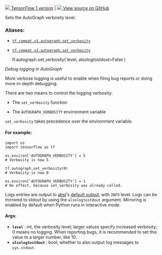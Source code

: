 [ ![](https://tensorflow.google.cn/images/tf_logo_32px.png) TensorFlow 1
version](/versions/r1.15/api_docs/python/tf/autograph/set_verbosity) |  [
![](https://tensorflow.google.cn/images/GitHub-Mark-32px.png) View source on
GitHub
](https://github.com/tensorflow/tensorflow/blob/r2.0/tensorflow/python/autograph/utils/ag_logging.py#L40-L88)  
  
  
Sets the AutoGraph verbosity level.

### Aliases:

  * [`tf.compat.v1.autograph.set_verbosity`](/api_docs/python/tf/autograph/set_verbosity)
  * [`tf.compat.v2.autograph.set_verbosity`](/api_docs/python/tf/autograph/set_verbosity)

    
    
    tf.autograph.set_verbosity(
        level,
        alsologtostdout=False
    )
    

_Debug logging in AutoGraph_

More verbose logging is useful to enable when filing bug reports or doing more
in-depth debugging.

There are two means to control the logging verbosity:

  * The `set_verbosity` function

  * The `AUTOGRAPH_VERBOSITY` environment variable

`set_verbosity` takes precedence over the environment variable.

#### For example:

    
    
    import os
    import tensorflow as tf
    
    os.environ['AUTOGRAPH_VERBOSITY'] = 5
    # Verbosity is now 5
    
    tf.autograph.set_verbosity(0)
    # Verbosity is now 0
    
    os.environ['AUTOGRAPH_VERBOSITY'] = 1
    # No effect, because set_verbosity was already called.
    

Logs entries are output to [absl](https://abseil.io)'s [default
output](https://abseil.io/docs/python/guides/logging), with `INFO` level. Logs
can be mirrored to stdout by using the `alsologtostdout` argument. Mirroring
is enabled by default when Python runs in interactive mode.

#### Args:

  * **`level`** : int, the verbosity level; larger values specify increased verbosity; 0 means no logging. When reporting bugs, it is recommended to set this value to a larger number, like 10.
  * **`alsologtostdout`** : bool, whether to also output log messages to `sys.stdout`.

